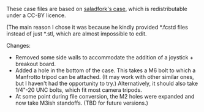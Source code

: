 These case files are based on [saladfork's case](https://www.thingiverse.com/thing:4486280), which is redistributable under a CC-BY licence. 

(The main reason I chose it was because he kindly provided \*.fcstd files instead of just \*.stl, which are almost impossible to edit.

Changes:
- Removed some side walls to accommodate the addition of a joystick + breakout board.
- Added a hole in the bottom of the case. This takes a M6 bolt to which a Manfrotto tripod can be attached. (It may work with other similar ones, but I haven't had the opportunity to try.) Alternatively, it should also take 1/4"-20 UNC bolts, which fit most camera tripods.
- At some point during file conversion, the M2 holes were expanded and now take M3ish standoffs. (TBD for future versions.)